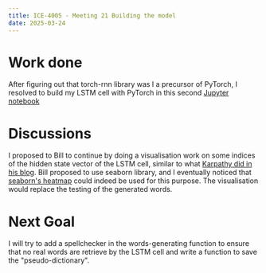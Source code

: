 ```yaml
---
title: ICE-4005 - Meeting 21 Building the model
date: 2025-03-24
---
```

# Work done

After figuring out that torch-rnn library was I a precursor of PyTorch, I resolved to build my LSTM cell with PyTorch in this second [Jupyter notebook](https://github.com/Oktogazh/sudogen/blob/master/2%20Training.ipynb)

# Discussions
I proposed to Bill to continue by doing a visualisation work on some indices of the hidden state vector of the LSTM cell, similar to what [Karpathy did in his blog](https://karpathy.github.io/2015/05/21/rnn-effectiveness/#visualizing-the-predictions-and-the-neuron-firings-in-the-rnn). Bill proposed to use seaborn library, and I eventually noticed that [seaborn's heatmap](https://seaborn.pydata.org/examples/spreadsheet_heatmap.html) could indeed be used for this purpose. The visualisation would replace the testing of the generated words.

# Next Goal
I will try to add a spellchecker in the words-generating function to ensure that no real words are retrieve by the LSTM cell and write a function to save the "pseudo-dictionary".